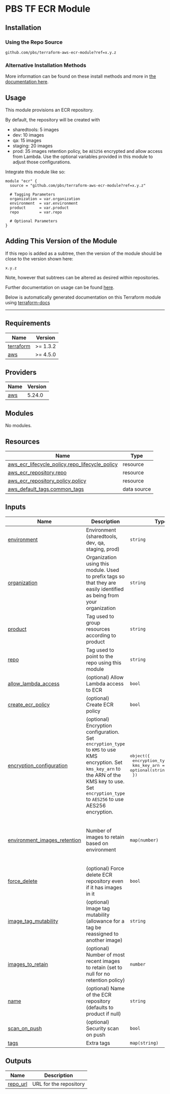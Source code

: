 # PBS TF ECR Module

## Installation

### Using the Repo Source

```hcl
github.com/pbs/terraform-aws-ecr-module?ref=x.y.z
```

### Alternative Installation Methods

More information can be found on these install methods and more in [the documentation here](./docs/general/install).

## Usage

This module provisions an ECR repository.

By default, the repository will be created with
- sharedtools: 5 images  
- dev: 10 images         
- qa: 15 images          
- staging: 20 images    
- prod: 35 images
 retention policy, be `AES256` encrypted and allow access from Lambda. Use the optional variables provided in this module to adjust those configurations.

Integrate this module like so:

```hcl
module "ecr" {
  source = "github.com/pbs/terraform-aws-ecr-module?ref=x.y.z"

  # Tagging Parameters
  organization = var.organization
  environment  = var.environment
  product      = var.product
  repo         = var.repo

  # Optional Parameters
}
```

## Adding This Version of the Module

If this repo is added as a subtree, then the version of the module should be close to the version shown here:

`x.y.z`

Note, however that subtrees can be altered as desired within repositories.

Further documentation on usage can be found [here](./docs).

Below is automatically generated documentation on this Terraform module using [terraform-docs][terraform-docs]

---

[terraform-docs]: https://github.com/terraform-docs/terraform-docs

## Requirements

| Name | Version |
|------|---------|
| <a name="requirement_terraform"></a> [terraform](#requirement\_terraform) | >= 1.3.2 |
| <a name="requirement_aws"></a> [aws](#requirement\_aws) | >= 4.5.0 |

## Providers

| Name | Version |
|------|---------|
| <a name="provider_aws"></a> [aws](#provider\_aws) | 5.24.0 |

## Modules

No modules.

## Resources

| Name | Type |
|------|------|
| [aws_ecr_lifecycle_policy.repo_lifecycle_policy](https://registry.terraform.io/providers/hashicorp/aws/latest/docs/resources/ecr_lifecycle_policy) | resource |
| [aws_ecr_repository.repo](https://registry.terraform.io/providers/hashicorp/aws/latest/docs/resources/ecr_repository) | resource |
| [aws_ecr_repository_policy.policy](https://registry.terraform.io/providers/hashicorp/aws/latest/docs/resources/ecr_repository_policy) | resource |
| [aws_default_tags.common_tags](https://registry.terraform.io/providers/hashicorp/aws/latest/docs/data-sources/default_tags) | data source |

## Inputs

| Name | Description | Type | Default | Required |
|------|-------------|------|---------|:--------:|
| <a name="input_environment"></a> [environment](#input\_environment) | Environment (sharedtools, dev, qa, staging, prod) | `string` | n/a | yes |
| <a name="input_organization"></a> [organization](#input\_organization) | Organization using this module. Used to prefix tags so that they are easily identified as being from your organization | `string` | n/a | yes |
| <a name="input_product"></a> [product](#input\_product) | Tag used to group resources according to product | `string` | n/a | yes |
| <a name="input_repo"></a> [repo](#input\_repo) | Tag used to point to the repo using this module | `string` | n/a | yes |
| <a name="input_allow_lambda_access"></a> [allow\_lambda\_access](#input\_allow\_lambda\_access) | (optional) Allow Lambda access to ECR | `bool` | `true` | no |
| <a name="input_create_ecr_policy"></a> [create\_ecr\_policy](#input\_create\_ecr\_policy) | (optional) Create ECR policy | `bool` | `true` | no |
| <a name="input_encryption_configuration"></a> [encryption\_configuration](#input\_encryption\_configuration) | (optional) Encryption configuration. Set `encryption_type` to `KMS` to use KMS encryption. Set `kms_key_arn` to the ARN of the KMS key to use. Set `encryption_type` to `AES256` to use AES256 encryption. | <pre>object({<br>    encryption_type = string<br>    kms_key_arn     = optional(string)<br>  })</pre> | <pre>{<br>  "encryption_type": "AES256",<br>  "kms_key_arn": null<br>}</pre> | no |
| <a name="input_environment_images_retention"></a> [environment\_images\_retention](#input\_environment\_images\_retention) | Number of images to retain based on environment | `map(number)` | <pre>{<br>  "dev": 10,<br>  "prod": 35,<br>  "qa": 15,<br>  "sharedtools": 5,<br>  "staging": 20<br>}</pre> | no |
| <a name="input_force_delete"></a> [force\_delete](#input\_force\_delete) | (optional) Force delete ECR repository even if it has images in it | `bool` | `false` | no |
| <a name="input_image_tag_mutability"></a> [image\_tag\_mutability](#input\_image\_tag\_mutability) | (optional) Image tag mutability (allowance for a tag be reassigned to another image) | `string` | `"IMMUTABLE"` | no |
| <a name="input_images_to_retain"></a> [images\_to\_retain](#input\_images\_to\_retain) | (optional) Number of most recent images to retain (set to null for no retention policy) | `number` | `50` | no |
| <a name="input_name"></a> [name](#input\_name) | (optional) Name of the ECR repository (defaults to product if null) | `string` | `null` | no |
| <a name="input_scan_on_push"></a> [scan\_on\_push](#input\_scan\_on\_push) | (optional) Security scan on push | `bool` | `true` | no |
| <a name="input_tags"></a> [tags](#input\_tags) | Extra tags | `map(string)` | `{}` | no |

## Outputs

| Name | Description |
|------|-------------|
| <a name="output_repo_url"></a> [repo\_url](#output\_repo\_url) | URL for the repository |
